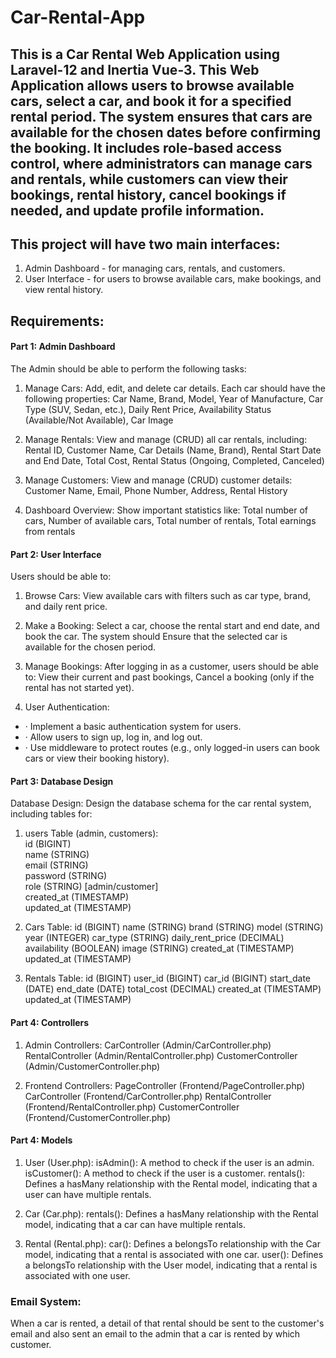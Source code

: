 # Car-Rental-App
This is a Car Rental Web Application using Laravel-12 and Inertia Vue-3. This Web Application allows users to browse available cars, select a car, and book it for a specified rental period. The system ensures that cars are available for the chosen dates before confirming the booking. It includes role-based access control, where administrators can manage cars and rentals, while customers can view their bookings, rental history, cancel bookings if needed, and update profile information.
--------------------------------------------------------------------------------------------------------
 

## This project will have two main interfaces:

1. Admin Dashboard - for managing cars, rentals, and customers.
2. User Interface - for users to browse available cars, make bookings, and view rental history.

 

## Requirements:

#### Part 1: Admin Dashboard 
The Admin should be able to perform the following tasks:

1. Manage Cars: Add, edit, and delete car details. Each car should have the following properties: Car Name, Brand, Model, Year of Manufacture, Car Type (SUV, Sedan, etc.), Daily Rent Price, Availability Status (Available/Not Available), Car Image

2. Manage Rentals: View and manage (CRUD) all car rentals, including: Rental ID, Customer Name, Car Details (Name, Brand), Rental Start Date and End Date, Total Cost, Rental Status (Ongoing, Completed, Canceled)

3. Manage Customers: View and manage (CRUD) customer details: Customer Name, Email, Phone Number, Address, Rental History

4. Dashboard Overview: Show important statistics like: Total number of cars, Number of available cars, Total number of rentals, Total earnings from rentals



#### Part 2: User Interface
Users should be able to:

1. Browse Cars: View available cars with filters such as car type, brand, and daily rent price.

2. Make a Booking: Select a car, choose the rental start and end date, and book the car. The system should Ensure that the selected car is available for the chosen period.
 
3. Manage Bookings: After logging in as a customer, users should be able to: View their current and past bookings, Cancel a booking (only if the rental has not started yet).

4. User Authentication: 
 - · Implement a basic authentication system for users.
 - · Allow users to sign up, log in, and log out.
 - · Use middleware to protect routes (e.g., only logged-in users can book cars or view their booking history).

 

#### Part 3: Database Design
Database Design: Design the database schema for the car rental system, including tables for:
1. users Table (admin, customers): <br>
id (BIGINT) <br>
name (STRING) <br>
email (STRING) <br>
password (STRING) <br>
role (STRING) [admin/customer] <br>
created_at (TIMESTAMP) <br>
updated_at (TIMESTAMP) <br>


2. Cars Table:
id (BIGINT)
name (STRING)
brand (STRING)
model (STRING)
year (INTEGER)
car_type (STRING)
daily_rent_price (DECIMAL)
availability (BOOLEAN)
image (STRING)
created_at (TIMESTAMP)
updated_at (TIMESTAMP)


3. Rentals Table:
id (BIGINT)
user_id (BIGINT)
car_id (BIGINT)
start_date (DATE)
end_date (DATE)
total_cost (DECIMAL)
created_at (TIMESTAMP)
updated_at (TIMESTAMP)


#### Part 4: Controllers

1. Admin Controllers:
CarController (Admin/CarController.php)
RentalController (Admin/RentalController.php)
CustomerController (Admin/CustomerController.php)

2. Frontend Controllers:
PageController (Frontend/PageController.php)
CarController (Frontend/CarController.php)
RentalController (Frontend/RentalController.php)
CustomerController (Frontend/CustomerController.php)


#### Part 4: Models

1. User (User.php):
isAdmin(): A method to check if the user is an admin.
isCustomer(): A method to check if the user is a customer.
rentals(): Defines a hasMany relationship with the Rental model, indicating that a user can have multiple rentals.

2. Car (Car.php):
rentals(): Defines a hasMany relationship with the Rental model, indicating that a car can have multiple rentals.

3. Rental (Rental.php):
car(): Defines a belongsTo relationship with the Car model, indicating that a rental is associated with one car.
user(): Defines a belongsTo relationship with the User model, indicating that a rental is associated with one user.


### Email System: 
When a car is rented, a detail of that rental should be sent to the customer's email and also sent an email to the admin that a car is rented by which customer.